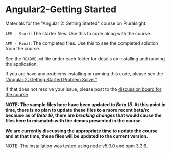 # Angular2-Getting Started
Materials for the "Angular 2: Getting Started" course on Pluralsight.

`APM - Start`: The starter files. Use this to code along with the course.

`APM - Final`: The completed files. Use this to see the completed solution from the course.

See the `README.md` file under each folder for details on installing and running the application.

If you are have any problems installing or running this code, please see the ["Angular 2: Getting Started Problem Solver"](http://blogs.msmvps.com/deborahk/angular-2-getting-started-problem-solver/)

If that does not resolve your issue, please post to the [discussion board for the course](https://app.pluralsight.com/library/courses/angular-2-getting-started/discussion)

<b>NOTE: The sample files here have been updated to <i>Beta 15</i>. At this point in time, there is no plan to update these files to a more recent beta/rc because as of <i>Beta 16</i>, there are <i>breaking changes</i> that would cause the files here to mismatch with the demos presented in the course.

We are currently discussing the appropriate time to update the course and at that time, these files will be updated to the current version.</b>

NOTE: The installation was tested using node v5.0.0 and npm 3.3.6.
